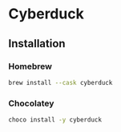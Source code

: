 # Cyberduck

## Installation

### Homebrew

```sh
brew install --cask cyberduck
```

### Chocolatey

```sh
choco install -y cyberduck
```

